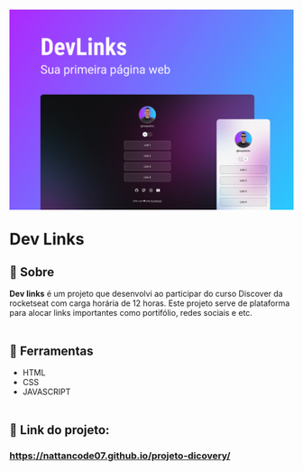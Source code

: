 <h1> 
<img src="assets/preview.png">
<p>Dev Links</p>
</h1>

## 🚨 Sobre

**Dev links** é um projeto que desenvolvi ao participar do curso Discover da rocketseat com carga horária de 12 horas. Este projeto serve de plataforma para alocar links importantes como portifólio, redes sociais e etc.
<br> <br>
## 🔧 Ferramentas

- HTML
- CSS
- JAVASCRIPT
<br><br>
## 🎯 Link do projeto:
### <a target="_blank" href="https://nattancode07.github.io/projeto-dicovery/">https://nattancode07.github.io/projeto-dicovery/</a>